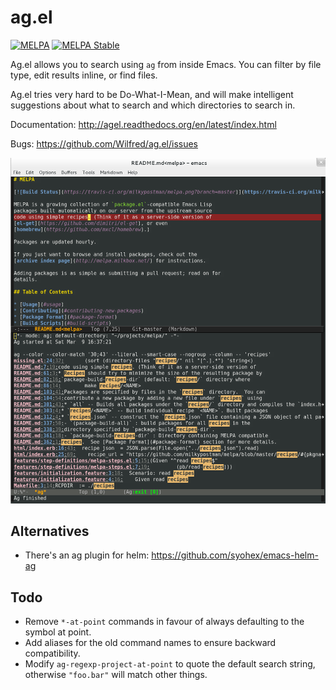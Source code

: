# ag.el

[![MELPA](http://melpa.org/packages/ag-badge.svg)](http://melpa.org/#/ag)
[![MELPA Stable](http://stable.melpa.org/packages/ag-badge.svg)](http://stable.melpa.org/#/ag)

Ag.el allows you to search using `ag` from inside Emacs. You can
filter by file type, edit results inline, or find files.

Ag.el tries very hard to be Do-What-I-Mean, and will make intelligent
suggestions about what to search and which directories to search in.

Documentation: http://agel.readthedocs.org/en/latest/index.html

Bugs: https://github.com/Wilfred/ag.el/issues

![screenshot](ag_el_screenshot.png)

## Alternatives

* There's an ag plugin for helm: https://github.com/syohex/emacs-helm-ag

## Todo

* Remove `*-at-point` commands in favour of always defaulting to the
  symbol at point.
* Add aliases for the old command names to ensure backward
  compatibility.
* Modify `ag-regexp-project-at-point` to quote the default search
  string, otherwise `"foo.bar"` will match other things.
